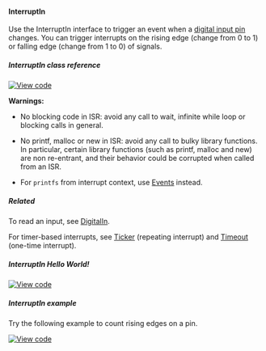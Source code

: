 #### InterruptIn

Use the InterruptIn interface to trigger an event when a [digital input pin](/docs/v5.4/reference/api-references.html#digitalin) changes. You can trigger interrupts on the rising edge (change from 0 to 1) or falling edge (change from 1 to 0) of signals. 

##### InterruptIn class reference

[![View code](https://www.mbed.com/embed/?type=library)](/docs/v5.4/mbed-os-api-doxy/classmbed_1_1_interrupt_in.html)

**Warnings:**

* No blocking code in ISR: avoid any call to wait, infinite while loop or blocking calls in general.

* No printf, malloc or new in ISR: avoid any call to bulky library functions. In particular, certain library functions (such as printf, malloc and new) are non re-entrant, and their behavior could be corrupted when called from an ISR.

* For `printfs` from interrupt context, use [Events](/docs/v5.4/reference/api-references.html#events) instead.

##### Related

To read an input, see [DigitalIn](/docs/v5.4/reference/api-references.html#digitalin).

For timer-based interrupts, see [Ticker](/docs/v5.4/reference/api-references.html#ticker) (repeating interrupt) and [Timeout](/docs/v5.4/reference/api-references.html#timeout) (one-time interrupt).

##### InterruptIn Hello World!

[![View code](https://www.mbed.com/embed/?url=https://developer.mbed.org/teams/mbed_example/code/InterruptIn_HelloWorld/)](https://developer.mbed.org/teams/mbed_example/code/InterruptIn_HelloWorld/file/f729f0421740/main.cpp)

##### InterruptIn example

Try the following example to count rising edges on a pin.

[![View code](https://www.mbed.com/embed/?url=https://developer.mbed.org/teams/mbed_example/code/InterruptIn_ex_1/)](https://developer.mbed.org/teams/mbed_example/code/InterruptIn_ex_1/file/8c7b073576c5/main.cpp)
